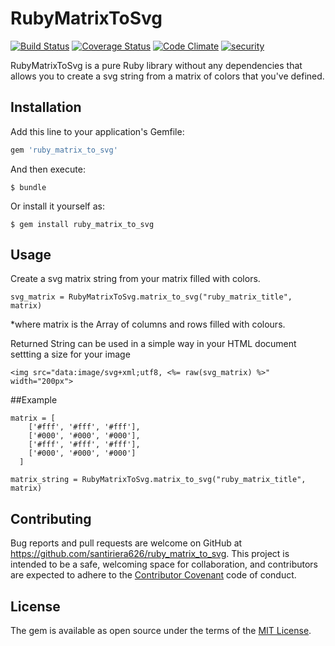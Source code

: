 # RubyMatrixToSvg

[![Build Status](https://travis-ci.org/santiriera626/ruby_matrix_to_svg.svg?branch=master)](https://travis-ci.org/santiriera626/ruby_matrix_to_svg)
[![Coverage Status](https://coveralls.io/repos/github/santiriera626/ruby_matrix_to_svg/badge.svg?branch=master)](https://coveralls.io/github/santiriera626/ruby_matrix_to_svg?branch=master)
[![Code Climate](https://codeclimate.com/github/santiriera626/ruby_matrix_to_svg/badges/gpa.svg)](https://codeclimate.com/github/santiriera626/ruby_matrix_to_svg)
[![security](https://hakiri.io/github/santiriera626/ruby_matrix_to_svg/master.svg)](https://hakiri.io/github/santiriera626/ruby_matrix_to_svg/master)

RubyMatrixToSvg is a pure Ruby library without any dependencies that allows you to create a svg string from a matrix of colors that you've defined.

## Installation

Add this line to your application's Gemfile:

```ruby
gem 'ruby_matrix_to_svg'
```

And then execute:

    $ bundle

Or install it yourself as:

    $ gem install ruby_matrix_to_svg

## Usage

Create a svg matrix string from your matrix filled with colors.
  
    svg_matrix = RubyMatrixToSvg.matrix_to_svg("ruby_matrix_title", matrix)
  
  *where matrix is the Array of columns and rows filled with colours.

Returned String can be used in a simple way in your HTML document settting a size for your image
    
    <img src="data:image/svg+xml;utf8, <%= raw(svg_matrix) %>" width="200px">

##Example

    matrix = [
        ['#fff', '#fff', '#fff'],
        ['#000', '#000', '#000'],
        ['#fff', '#fff', '#fff'],
        ['#000', '#000', '#000']
      ]

    matrix_string = RubyMatrixToSvg.matrix_to_svg("ruby_matrix_title", matrix)

## Contributing

Bug reports and pull requests are welcome on GitHub at https://github.com/santiriera626/ruby_matrix_to_svg. This project is intended to be a safe, welcoming space for collaboration, and contributors are expected to adhere to the [Contributor Covenant](contributor-covenant.org) code of conduct.


## License

The gem is available as open source under the terms of the [MIT License](http://opensource.org/licenses/MIT).

